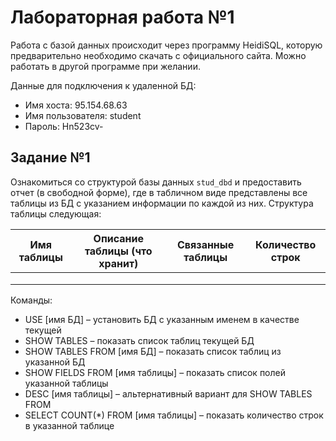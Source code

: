 # Лабораторная работа №1

Работа с базой данных происходит через программу HeidiSQL, которую предварительно необходимо скачать с официального сайта. Можно работать в другой программе при желании.

Данные для подключения к удаленной БД:
- Имя хоста: 95.154.68.63
- Имя пользователя: student
- Пароль: Hn523cv-

## Задание №1

Ознакомиться со структурой базы данных `stud_dbd` и предоставить отчет (в свободной форме), где в табличном виде представлены все таблицы из БД с указанием информации по каждой из них. Структура таблицы следующая:

| Имя таблицы | Описание таблицы (что хранит) | Связанные таблицы | Количество строк |
| ----------- | ----------------------------- | ----------------- | ---------------- |
|             |                               |                   |                  |
|             |                               |                   |                  |
|             |                               |                   |                  |

Команды:

- USE [имя БД] – установить БД с указанным именем в качестве текущей
- SHOW TABLES – показать список таблиц текущей БД
- SHOW TABLES FROM [имя БД] – показать список таблиц из
указанной БД
- SHOW FIELDS FROM [имя таблицы] – показать список полей указанной таблицы
- DESC [имя таблицы] – альтернативный вариант для SHOW TABLES FROM
- SELECT COUNT(*) FROM [имя таблицы] – показать количество строк в указанной таблице
  